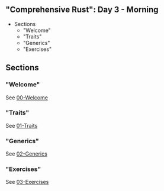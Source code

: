 ## "Comprehensive Rust": Day 3 - Morning

<!-- MarkdownTOC -->

- Sections
    - "Welcome"
    - "Traits"
    - "Generics"
    - "Exercises"

<!-- /MarkdownTOC -->

## Sections

### "Welcome"

See [00-Welcome](./00-Welcome/)

### "Traits"

See [01-Traits](./01-Traits/)

### "Generics"

See [02-Generics](./02-Generics/)

### "Exercises"

See [03-Exercises](./03-Exercises/)
